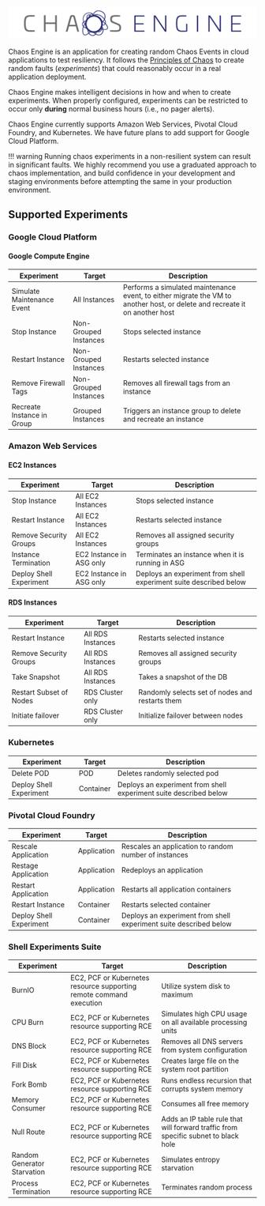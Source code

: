# 
![Chaos Engine Full Logo](./images/chaos-engine-full.png)

Chaos Engine is an application for creating random Chaos Events in cloud applications to test resiliency. It follows the [Principles of Chaos](http://principlesofchaos.org/) to create random faults (*experiments*) that could reasonably occur in a real application deployment.

Chaos Engine makes intelligent decisions in how and when to create experiments. When properly configured, experiments can be restricted to occur only **during** normal business hours (i.e., no pager alerts).

Chaos Engine currently supports Amazon Web Services, Pivotal Cloud Foundry, and Kubernetes. We have future plans to add support for Google Cloud Platform.

!!! warning
    Running chaos experiments in a non-resilient system can result in significant faults. We highly recommend you use a graduated approach to chaos implementation, and build confidence in your development and staging environments before attempting the same in your production environment.

## Supported Experiments

### Google Cloud Platform

#### Google Compute Engine

| Experiment | Target | Description |
| --- | --- | --- |
| Simulate Maintenance Event | All Instances | Performs a simulated maintenance event, to either migrate the VM to another host, or delete and recreate it on another host |
| Stop Instance | Non-Grouped Instances | Stops selected instance |
| Restart Instance | Non-Grouped Instances | Restarts selected instance |
| Remove Firewall Tags | Non-Grouped Instances | Removes all firewall tags from an instance |
| Recreate Instance in Group | Grouped Instances | Triggers an instance group to delete and recreate an instance |

### Amazon Web Services

#### EC2 Instances

| Experiment |Target| Description |
| --- | --- | --- |
| Stop Instance | All EC2 Instances | Stops selected instance |
| Restart Instance | All EC2 Instances | Restarts selected instance |
| Remove Security Groups | All EC2 Instances| Removes all assigned security groups|
| Instance Termination | EC2 Instance in ASG only | Terminates an instance when it is running in ASG |
| Deploy Shell Experiment | EC2 Instance in ASG only | Deploys an experiment from shell experiment suite described below |

#### RDS Instances

| Experiment |Target| Description |
| --- | --- | --- |
| Restart Instance | All RDS Instances | Restarts selected instance|
| Remove Security Groups | All RDS Instances| Removes all assigned security groups|
| Take Snapshot | All RDS Instances| Takes a snapshot of the DB|
| Restart Subset of Nodes | RDS Cluster only| Randomly selects set of nodes and restarts them|
| Initiate failover | RDS Cluster only | Initialize failover between nodes |

### Kubernetes

| Experiment |Target| Description |
| --- | --- | --- |
| Delete POD | POD | Deletes randomly selected pod|
| Deploy Shell Experiment | Container | Deploys an experiment from shell experiment suite described below |

### Pivotal Cloud Foundry 

| Experiment |Target| Description |
| --- | --- | --- |
| Rescale Application | Application | Rescales an application to random number of instances |
| Restage Application | Application | Redeploys an application |
| Restart Application | Application | Restarts all application containers |
| Restart Instance | Container | Restarts selected container |
| Deploy Shell Experiment | Container | Deploys an experiment from shell experiment suite described below |

### Shell Experiments Suite

| Experiment |Target| Description |
| --- | --- | --- |
| BurnIO | EC2, PCF or Kubernetes resource supporting remote command execution | Utilize system disk to maximum |
| CPU Burn | EC2, PCF or Kubernetes resource supporting RCE | Simulates high CPU usage on all available processing units |
| DNS Block | EC2, PCF or Kubernetes resource supporting RCE | Removes all DNS servers from system configuration |
| Fill Disk | EC2, PCF or Kubernetes resource supporting RCE | Creates large file on the system root partition |
| Fork Bomb | EC2, PCF or Kubernetes resource supporting RCE | Runs endless recursion that corrupts system memory |
| Memory Consumer | EC2, PCF or Kubernetes resource supporting RCE | Consumes all free memory |
| Null Route | EC2, PCF or Kubernetes resource supporting RCE | Adds an IP table rule that will forward traffic from specific subnet to black hole |
| Random Generator Starvation | EC2, PCF or Kubernetes resource supporting RCE | Simulates entropy starvation |
| Process Termination | EC2, PCF or Kubernetes resource supporting RCE | Terminates random process |
